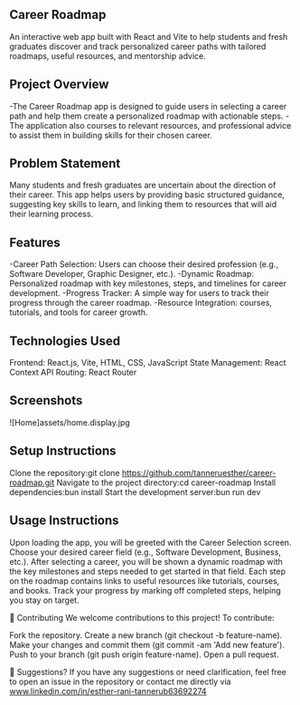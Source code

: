 ## Career Roadmap
An interactive web app built with React and Vite to help students and fresh graduates discover and track personalized career paths with tailored roadmaps, useful resources, and mentorship advice.

## Project Overview
-The Career Roadmap app is designed to guide users in selecting a career path and help them create a personalized roadmap with actionable steps.
-The application  also  courses to relevant resources, and professional advice to assist them in building skills for their chosen career.

## Problem Statement
Many students and fresh graduates are uncertain about the direction of their career.
This app helps users by providing basic structured guidance, suggesting key skills to learn, and linking them to resources that will aid their learning process.

## Features
-Career Path Selection: Users can choose their desired profession (e.g., Software Developer, Graphic Designer, etc.).
-Dynamic Roadmap: Personalized roadmap with key milestones, steps, and timelines for career development.
-Progress Tracker: A simple way for users to track their progress through the career roadmap.
-Resource Integration: courses, tutorials, and tools for career growth.

## Technologies Used
Frontend: React.js, Vite, HTML, CSS, JavaScript
State Management: React Context API
Routing: React Router

## Screenshots
![Home]assets/home.display.jpg

## Setup Instructions
Clone the repository:git clone https://github.com/tanneruesther/career-roadmap.git
Navigate to the project directory:cd career-roadmap
Install dependencies:bun install
Start the development server:bun run dev
## Usage Instructions
Upon loading the app, you will be greeted with the Career Selection screen. Choose your desired career field (e.g., Software Development, Business, etc.).
After selecting a career, you will be shown a dynamic roadmap with the key milestones and steps needed to get started in that field.
Each step on the roadmap contains links to useful resources like tutorials, courses, and books.
Track your progress by marking off completed steps, helping you stay on target.

🤝 Contributing
We welcome contributions to this project! To contribute:

Fork the repository.
Create a new branch (git checkout -b feature-name).
Make your changes and commit them (git commit -am 'Add new feature').
Push to your branch (git push origin feature-name).
Open a pull request.


💬 Suggestions?
If you have any suggestions or need clarification, feel free to open an issue in the repository or contact me directly via www.linkedin.com/in/esther-rani-tannerub63692274



